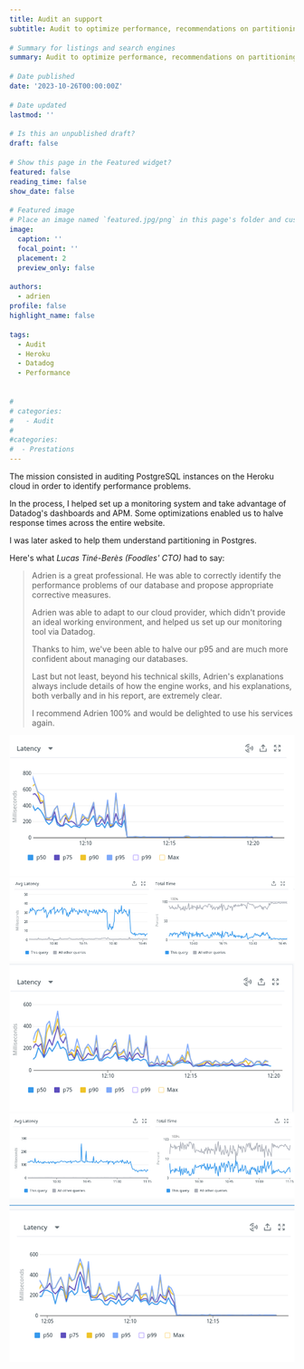 ```yaml
---
title: Audit an support
subtitle: Audit to optimize performance, recommendations on partitioning.

# Summary for listings and search engines
summary: Audit to optimize performance, recommendations on partitioning.

# Date published
date: '2023-10-26T00:00:00Z'

# Date updated
lastmod: ''

# Is this an unpublished draft?
draft: false

# Show this page in the Featured widget?
featured: false
reading_time: false
show_date: false

# Featured image
# Place an image named `featured.jpg/png` in this page's folder and customize its options here.
image:
  caption: ''
  focal_point: ''
  placement: 2
  preview_only: false

authors:
  - adrien
profile: false
highlight_name: false

tags:
  - Audit
  - Heroku
  - Datadog
  - Performance


#
# categories:
#   - Audit
#
#categories:
#  - Prestations
---
```


The mission consisted in auditing PostgreSQL instances on the Heroku cloud in order to identify performance problems.

In the process, I helped set up a monitoring system and take advantage of Datadog's dashboards and APM. Some optimizations enabled us to halve response times across the entire website.

I was later asked to help them understand partitioning in Postgres.

Here's what *Lucas Tiné-Berès (Foodles' CTO)* had to say:

> Adrien is a great professional. He was able to correctly identify the performance problems of our database and propose appropriate corrective measures.
>
> Adrien was able to adapt to our cloud provider, which didn't provide an ideal working environment, and helped us set up our monitoring tool via Datadog.
>
> Thanks to him, we've been able to halve our p95 and are much more confident about managing our databases.
>
> Last but not least, beyond his technical skills, Adrien's explanations always include details of how the engine works, and his explanations, both verbally and in his report, are extremely clear.
>
> I recommend Adrien 100% and would be delighted to use his services again.

![Optimization 1](img1.png "Optimization 1")
![Optimization 2](img2.png "Optimization 2")
![Optimization 3](img3.png "Optimization 3")
![Optimization 4](img4.png "Optimization 4")
![Optimization 5](img5.png "Optimization 5")
